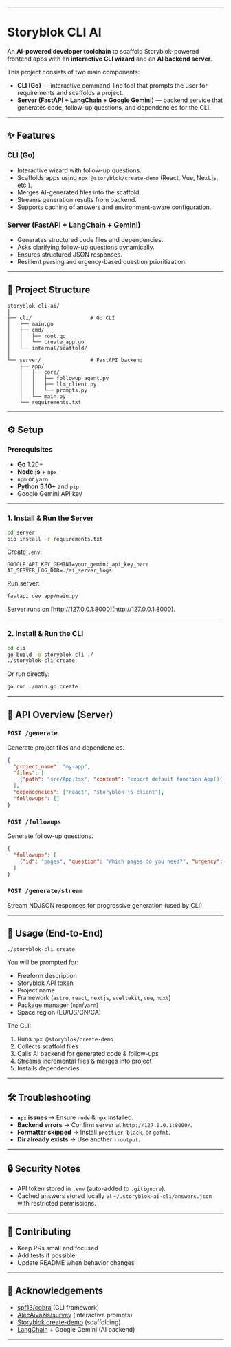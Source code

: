 
---

# Storyblok CLI AI

An **AI-powered developer toolchain** to scaffold Storyblok-powered frontend apps with an **interactive CLI wizard** and an **AI backend server**.

This project consists of two main components:

* **CLI (Go)** — interactive command-line tool that prompts the user for requirements and scaffolds a project.
* **Server (FastAPI + LangChain + Google Gemini)** — backend service that generates code, follow-up questions, and dependencies for the CLI.

---

## ✨ Features

### CLI (Go)

* Interactive wizard with follow-up questions.
* Scaffolds apps using `npx @storyblok/create-demo` (React, Vue, Next.js, etc.).
* Merges AI-generated files into the scaffold.
* Streams generation results from backend.
* Supports caching of answers and environment-aware configuration.

### Server (FastAPI + LangChain + Gemini)

* Generates structured code files and dependencies.
* Asks clarifying follow-up questions dynamically.
* Ensures structured JSON responses.
* Resilient parsing and urgency-based question prioritization.

---

## 📂 Project Structure

```
storyblok-cli-ai/
│
├── cli/                   # Go CLI
│   ├── main.go
│   ├── cmd/
│   │   ├── root.go
│   │   └── create_app.go
│   └── internal/scaffold/
│
└── server/                # FastAPI backend
    ├── app/
    │   ├── core/
    │   │   ├── followup_agent.py
    │   │   ├── llm_client.py
    │   │   └── prompts.py
    │   └── main.py
    └── requirements.txt
```

---

## ⚙️ Setup

### Prerequisites

* **Go** 1.20+
* **Node.js** + `npx`
* `npm` or `yarn`
* **Python 3.10+** and `pip`
* Google Gemini API key

---

### 1. Install & Run the Server

```bash
cd server
pip install -r requirements.txt
```

Create `.env`:

```env
GOOGLE_API_KEY_GEMINI=your_gemini_api_key_here
AI_SERVER_LOG_DIR=./ai_server_logs
```

Run server:

```bash
fastapi dev app/main.py
```

Server runs on [http://127.0.0.1:8000](http://127.0.0.1:8000).

---

### 2. Install & Run the CLI

```bash
cd cli
go build -o storyblok-cli ./
./storyblok-cli create
```

Or run directly:

```bash
go run ./main.go create
```

---

## 🧩 API Overview (Server)

### `POST /generate`

Generate project files and dependencies.

```json
{
  "project_name": "my-app",
  "files": [
    {"path": "src/App.tsx", "content": "export default function App(){ return <div>Hello</div> }"}
  ],
  "dependencies": ["react", "storyblok-js-client"],
  "followups": []
}
```

### `POST /followups`

Generate follow-up questions.

```json
{
  "followups": [
    {"id": "pages", "question": "Which pages do you need?", "urgency": 0.9}
  ]
}
```

### `POST /generate/stream`

Stream NDJSON responses for progressive generation (used by CLI).

---

## 🚀 Usage (End-to-End)

```bash
./storyblok-cli create
```

You will be prompted for:

* Freeform description
* Storyblok API token
* Project name
* Framework (`astro`, `react`, `nextjs`, `sveltekit`, `vue`, `nuxt`)
* Package manager (`npm`/`yarn`)
* Space region (EU/US/CN/CA)

The CLI:

1. Runs `npx @storyblok/create-demo`
2. Collects scaffold files
3. Calls AI backend for generated code & follow-ups
4. Streams incremental files & merges into project
5. Installs dependencies

---

## 🛠️ Troubleshooting

* **`npx` issues** → Ensure `node` & `npx` installed.
* **Backend errors** → Confirm server at `http://127.0.0.1:8000/`.
* **Formatter skipped** → Install `prettier`, `black`, or `gofmt`.
* **Dir already exists** → Use another `--output`.

---

## 🔒 Security Notes

* API token stored in `.env` (auto-added to `.gitignore`).
* Cached answers stored locally at `~/.storyblok-ai-cli/answers.json` with restricted permissions.

---

## 🤝 Contributing

* Keep PRs small and focused
* Add tests if possible
* Update README when behavior changes
---

## 🙌 Acknowledgements

* [spf13/cobra](https://github.com/spf13/cobra) (CLI framework)
* [AlecAivazis/survey](https://github.com/AlecAivazis/survey) (interactive prompts)
* [Storyblok create-demo](https://www.storyblok.com/) (scaffolding)
* [LangChain](https://www.langchain.com/) + Google Gemini (AI backend)

---
